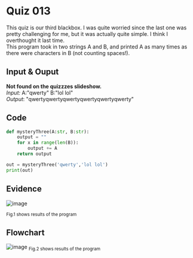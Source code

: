 # Quiz 013
This quiz is our third blackbox. I was quite worried since the last one was pretty challenging for me, but it was actually quite simple. I think I overthought it last time.<br>
This program took in two strings A and B, and printed A as many times as there were characters in B (not counting spaces!).

## Input & Ouput
**Not found on the quizzzes slideshow.**<br>
_Input:_   A:"qwerty"  B:"lol lol"<br>
_Output_: "qwertyqwertyqwertyqwertyqwertyqwerty"

## Code

```py
def mysteryThree(A:str, B:str):
    output = ""
    for x in range(len(B)):
        output += A
    return output

out = mysteryThree('qwerty','lol lol')
print(out)
```

## Evidence
![image](https://github.com/Amine-Itani/Unit-1/assets/123438294/3e27282a-afb8-476f-a325-d71f56137bef)

<sub>Fig.1 shows results of the program

## Flowchart
![image](https://github.com/Amine-Itani/Unit-1/assets/123438294/a426f73d-f352-4513-b07a-aa0a96a8aff9)
<sub>Fig.2 shows results of the program
